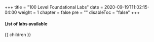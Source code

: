 +++
title = "100 Level Foundational Labs"
date = 2020-09-19T11:02:15-04:00
weight = 1
chapter = false
pre = ""
disableToc = "false"
+++

#### List of labs available
{{ children }}
